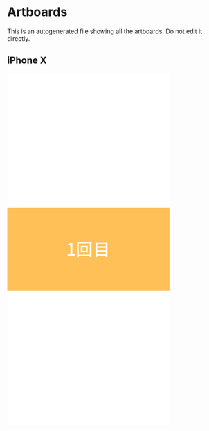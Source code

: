 # Artboards

This is an autogenerated file showing all the artboards. Do not edit it directly.

## iPhone X

![iPhone X](./.exportedArtboards/sample/iPhone%20X.jpg)

